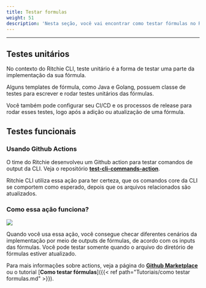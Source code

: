 ```yaml
---
title: Testar formulas 
weight: 51
description: 'Nesta seção, você vai encontrar como testar fórmulas no Ritchie.'
---
```


---

## **Testes unitários** 

No contexto do Ritchie CLI, teste unitário é a forma de testar uma parte da implementação da sua fórmula. 

Alguns templates de fórmula, como Java e Golang, possuem classe de testes para escrever e rodar testes unitários das fórmulas. 

Você também pode configurar seu CI/CD e os processos de release para rodar esses testes, logo após a adição ou atualização de uma fórmula.

## **Testes funcionais**

### **Usando Github Actions**
O time do Ritchie desenvolveu um Github action para testar comandos de output da CLI. Veja o repositório [**test-cli-commands-action**](https://github.com/GuillaumeFalourd/test-cli-commands-action).

Ritchie CLI utiliza essa ação para ter certeza, que os comandos core da CLI se comportem como esperado, depois que os arquivos relacionados são atualizados. 

### **Como essa ação funciona?**

![](/shared/githubactions.PNG)

Quando você usa essa ação, você consegue checar diferentes cenários da implementação por meio de outputs de fórmulas, de acordo com os inputs das fórmulas. Você pode testar somente quando o arquivo do diretório de fórmulas estiver atualizado. 

Para mais informações sobre actions, veja a página do [**Github Marketplace**](https://github.com/marketplace/actions/test-cli-commands-action) ou o tutorial [**Como testar fórmulas**]({{< ref path="Tutoriais/como testar formulas.md" >}}).
